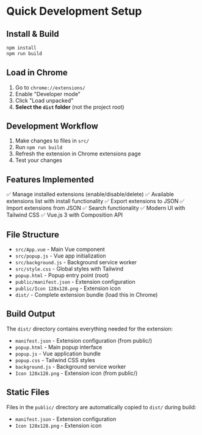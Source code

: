 # Quick Development Setup

## Install & Build
```bash
npm install
npm run build
```

## Load in Chrome
1. Go to `chrome://extensions/`
2. Enable "Developer mode"
3. Click "Load unpacked"
4. **Select the `dist` folder** (not the project root)

## Development Workflow
1. Make changes to files in `src/`
2. Run `npm run build`
3. Refresh the extension in Chrome extensions page
4. Test your changes

## Features Implemented
✅ Manage installed extensions (enable/disable/delete)
✅ Available extensions list with install functionality
✅ Export extensions to JSON
✅ Import extensions from JSON
✅ Search functionality
✅ Modern UI with Tailwind CSS
✅ Vue.js 3 with Composition API

## File Structure
- `src/App.vue` - Main Vue component
- `src/popup.js` - Vue app initialization
- `src/background.js` - Background service worker
- `src/style.css` - Global styles with Tailwind
- `popup.html` - Popup entry point (root)
- `public/manifest.json` - Extension configuration
- `public/Icon 128x128.png` - Extension icon
- `dist/` - Complete extension bundle (load this in Chrome)

## Build Output
The `dist/` directory contains everything needed for the extension:
- `manifest.json` - Extension configuration (from public/)
- `popup.html` - Main popup interface
- `popup.js` - Vue application bundle
- `popup.css` - Tailwind CSS styles
- `background.js` - Background service worker
- `Icon 128x128.png` - Extension icon (from public/)

## Static Files
Files in the `public/` directory are automatically copied to `dist/` during build:
- `manifest.json` - Extension configuration
- `Icon 128x128.png` - Extension icon
